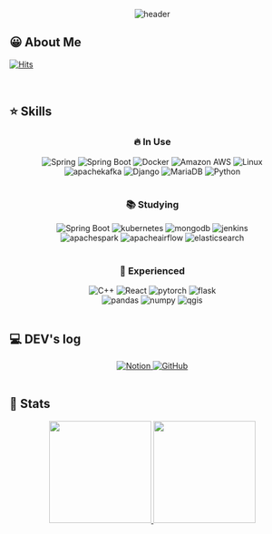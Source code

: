 <div align="center">
  
  ![header](https://capsule-render.vercel.app/api?type=waving&color=auto&height=175&text=Prime%20Time&animation=fadeIn&fontAlignY=35)
</div>

## 😀 About Me
[![Hits](https://hits.seeyoufarm.com/api/count/incr/badge.svg?url=https%3A%2F%2Fgithub.com%2Foo-ni&count_bg=%2379C83D&title_bg=%23555555&icon=&icon_color=%23E7E7E7&title=hits&edge_flat=false)](https://hits.seeyoufarm.com)

<br>

## ⭐️ Skills

<div align="center" dir="auto">
  <h3>
    <a>
      🔥 In Use
    </a>
  </h3>
  <a>
    <img alt="Spring" src="https://img.shields.io/badge/Spring-6DB33F?style=for-the-badge&logo=Spring&logoColor=white">
  </a>
  <a>
    <img alt="Spring Boot" src="https://img.shields.io/badge/Spring Boot-6DB33F?style=for-the-badge&logo=Spring Boot&logoColor=white">
  </a>
  <a>
    <img alt="Docker" src="https://img.shields.io/badge/Docker-2496ED?style=for-the-badge&logo=Docker&logoColor=white">
  </a>
  <a>
    <img alt="Amazon AWS" src="https://img.shields.io/badge/AWS-232F3E?style=for-the-badge&logo=Amazon AWS&logoColor=white">
  </a>
  <a>
    <img alt="Linux" src="https://img.shields.io/badge/Linux-FCC624?style=for-the-badge&logo=Linux&logoColor=white">
  </a>
  
  <br>
  
  <a>
    <img alt="apachekafka" src="https://img.shields.io/badge/apache kafka-231F20?style=for-the-badge&logo=apachekafka&logoColor=white">
  </a>
  <a>
    <img alt="Django" src="https://img.shields.io/badge/Django-092E20?style=for-the-badge&logo=Django&logoColor=white">
  </a>
  <a>
    <img alt="MariaDB" src="https://img.shields.io/badge/MariaDB-003545?style=for-the-badge&logo=MariaDB&logoColor=white">
  </a>
  <a>
    <img alt="Python" src="https://img.shields.io/badge/Python-3776AB?style=for-the-badge&logo=Python&logoColor=white">
  </a>
  <br>
  <a></a>
  
</div>

<br>

<div align="center" dir="auto">
  <h3>
    <a>
      📚 Studying
    </a>
  </h3>
  <a>
    <img alt="Spring Boot" src="https://img.shields.io/badge/Spring Boot-6DB33F?style=for-the-badge&logo=Spring Boot&logoColor=white">
  </a>
  <a>
    <img alt="kubernetes" src="https://img.shields.io/badge/kubernetes-326CE5?style=for-the-badge&logo=kubernetes&logoColor=white">
  </a>
  <a>
    <img alt="mongodb" src="https://img.shields.io/badge/Mongodb-47A248?style=for-the-badge&logo=mongodb&logoColor=white">
  </a>
  <a>
    <img alt="jenkins" src="https://img.shields.io/badge/jenkins-D24939?style=for-the-badge&logo=jenkins&logoColor=white">
  </a>
  <br>
  <a>
    <img alt="apachespark" src="https://img.shields.io/badge/apache spark-E25A1C?style=for-the-badge&logo=apachespark&logoColor=white">
  </a>
  <a>
    <img alt="apacheairflow" src="https://img.shields.io/badge/apache airflow-017CEE?style=for-the-badge&logo=apacheairflow&logoColor=white">
  </a>
  <a>
    <img alt="elasticsearch" src="https://img.shields.io/badge/elastic search-005571?style=for-the-badge&logo=elasticsearch&logoColor=white">
  </a>
  
  
</div>

<br>

<div align="center" dir="auto">
  <h3>
    <a>
      🌱 Experienced
    </a>
  </h3>
  <a>
    <img alt="C++" src="https://img.shields.io/badge/C++-00599C?style=for-the-badge&logo=Cplusplus&logoColor=white">
  </a>
  <a>
    <img alt="React" src="https://img.shields.io/badge/React-61DAFB?style=for-the-badge&logo=React&logoColor=white">
  </a>
  <a>
    <img alt="pytorch" src="https://img.shields.io/badge/pytorch-EE4C2C?style=for-the-badge&logo=pytorch&logoColor=white">
  </a>
  <a>
    <img alt="flask" src="https://img.shields.io/badge/flask-000000?style=for-the-badge&logo=flask&logoColor=white">
  </a>
  <br>
  <a>
    <img alt="pandas" src="https://img.shields.io/badge/pandas-150458?style=for-the-badge&logo=pandas&logoColor=white">
  </a>
  <a>
    <img alt="numpy" src="https://img.shields.io/badge/numpy-013243?style=for-the-badge&logo=numpy&logoColor=white">
  </a>
  <a>
    <img alt="qgis" src="https://img.shields.io/badge/qgis-589632?style=for-the-badge&logo=qgis&logoColor=white">
  </a>
  
</div>

<br>

## 💻 DEV's log
<div align="center" dir="auto">
    <a href="https://geonoo.oopy.io/">
      <img alt="Notion" img src="https://img.shields.io/badge/Notion-000000?style=for-the-badge&logo=Notion&logoColor=white"> 
    </a>
    <a href="https://github.com/oo-ni/">
      <img alt="GitHub" img src="https://img.shields.io/badge/GitHub-181717?style=for-the-badge&logo=GitHub&logoColor=white"> 
    </a>
</div>

<br>

## 🎲 Stats
<div align="center" dir="auto">
  <a href="https://github.com/oo-ni/github-readme-stats">
    <img height="180em" src="https://github-readme-stats.vercel.app/api?username=oo-ni&include_all_commits=true&show_icons=true&theme=buefy" style="max-width: 100%">
  </a>
  <a>
  <img height="180em" src="https://github-readme-stats.vercel.app/api/top-langs/?username=oo-ni&layout=compact" style="max-width: 100%">
  </a>
</div>

<br>



